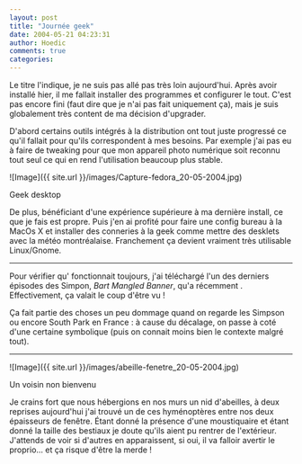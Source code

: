 ```yaml
---
layout: post
title: "Journée geek"
date: 2004-05-21 04:23:31
author: Hoedic
comments: true
categories: 
---
```



Le titre l'indique, je ne suis pas allé pas très loin aujourd'hui. Après avoir installé  hier, il me fallait installer des programmes et configurer le tout. C'est pas encore fini (faut dire que je n'ai pas fait uniquement ça), mais je suis globalement très content de ma décision d'upgrader.

D'abord certains outils intégrés à la distribution ont tout juste progressé ce qu'il fallait pour qu'ils correspondent à mes besoins. Par exemple j'ai pas eu à faire de tweaking pour que mon appareil photo numérique soit reconnu tout seul ce qui en rend l'utilisation beaucoup plus stable.

![Image]({{ site.url }}/images/Capture-fedora_20-05-2004.jpg)
<div class="photoattrib">Geek desktop</div>



De plus, bénéficiant d'une expérience supérieure à ma dernière install, ce que je fais est propre. Puis j'en ai profité pour faire une config bureau à la MacOs X et installer des conneries à la geek comme mettre des desklets avec la météo montréalaise. Franchement ça devient vraiment très utilisable Linux/Gnome.

***

Pour vérifier qu' fonctionnait toujours, j'ai téléchargé l'un des derniers épisodes des Simpon, *Bart Mangled Banner*, qu'a  récemment . Effectivement, ça valait le coup d'être vu !

Ça fait partie des choses un peu dommage quand on regarde les Simpson ou encore South Park en France : à cause du décalage, on passe à coté d'une certaine symbolique (puis on connait moins bien le contexte malgré tout).

***

![Image]({{ site.url }}/images/abeille-fenetre_20-05-2004.jpg)
<div class="photoattrib">Un voisin non bienvenu</div>



Je crains fort que nous hébergions en nos murs un nid d'abeilles, à deux reprises aujourd'hui j'ai trouvé un de ces hyménoptères entre nos deux épaisseurs de fenêtre. Étant donné la présence d'une moustiquaire et étant donné la taille des bestiaux je doute qu'ils aient pu rentrer de l'extérieur. J'attends de voir si d'autres en apparaissent, si oui, il va falloir avertir le proprio... et ça risque d'être la merde !
